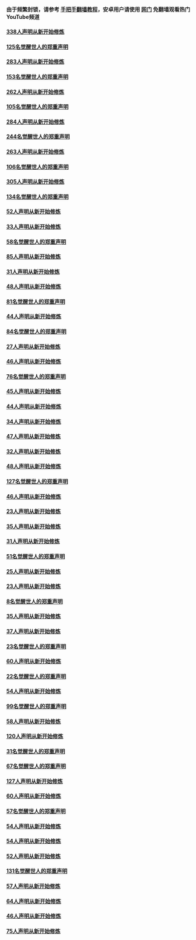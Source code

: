 #### 由于频繁封锁，请参考 [手把手翻墙教程](https://github.com/gfw-breaker/guides/wiki/)，安卓用户请使用 [网门](https://github.com/gfw-breaker/nogfw/blob/master/dl.md?t=04220701) 免翻墙观看热门YouTube频道 

#### [338人声明从新开始修炼](../pages/91/423540.md?t=04220701) 

#### [125名觉醒世人的郑重声明](../pages/91/423539.md?t=04220701) 

#### [283人声明从新开始修炼](../pages/91/423296.md?t=04220701) 

#### [153名觉醒世人的郑重声明](../pages/91/423295.md?t=04220701) 

#### [262人声明从新开始修炼](../pages/91/423004.md?t=04220701) 

#### [105名觉醒世人的郑重声明](../pages/91/423003.md?t=04220701) 

#### [284人声明从新开始修炼](../pages/91/422707.md?t=04220701) 

#### [244名觉醒世人的郑重声明](../pages/91/422706.md?t=04220701) 

#### [263人声明从新开始修炼](../pages/91/422553.md?t=04220701) 

#### [106名觉醒世人的郑重声明](../pages/91/422552.md?t=04220701) 

#### [305人声明从新开始修炼](../pages/91/422153.md?t=04220701) 

#### [134名觉醒世人的郑重声明](../pages/91/422152.md?t=04220701) 

#### [52人声明从新开始修炼](../pages/91/421846.md?t=04220701) 

#### [33人声明从新开始修炼](../pages/91/421804.md?t=04220701) 

#### [58名觉醒世人的郑重声明](../pages/91/421845.md?t=04220701) 

#### [85人声明从新开始修炼](../pages/91/421769.md?t=04220701) 

#### [31人声明从新开始修炼](../pages/91/421763.md?t=04220701) 

#### [48人声明从新开始修炼](../pages/91/421605.md?t=04220701) 

#### [81名觉醒世人的郑重声明](../pages/91/421656.md?t=04220701) 

#### [44人声明从新开始修炼](../pages/91/421544.md?t=04220701) 

#### [84名觉醒世人的郑重声明](../pages/91/421543.md?t=04220701) 

#### [27人声明从新开始修炼](../pages/91/421465.md?t=04220701) 

#### [46人声明从新开始修炼](../pages/91/421454.md?t=04220701) 

#### [76名觉醒世人的郑重声明](../pages/91/421453.md?t=04220701) 

#### [45人声明从新开始修炼](../pages/91/421452.md?t=04220701) 

#### [44人声明从新开始修炼](../pages/91/421422.md?t=04220701) 

#### [34人声明从新开始修炼](../pages/91/421322.md?t=04220701) 

#### [47人声明从新开始修炼](../pages/91/421264.md?t=04220701) 

#### [32人声明从新开始修炼](../pages/91/421225.md?t=04220701) 

#### [48人声明从新开始修炼](../pages/91/421202.md?t=04220701) 

#### [127名觉醒世人的郑重声明](../pages/91/421224.md?t=04220701) 

#### [46人声明从新开始修炼](../pages/91/421203.md?t=04220701) 

#### [23人声明从新开始修炼](../pages/91/421138.md?t=04220701) 

#### [35人声明从新开始修炼](../pages/91/421122.md?t=04220701) 

#### [31人声明从新开始修炼](../pages/91/421081.md?t=04220701) 

#### [51名觉醒世人的郑重声明](../pages/91/421080.md?t=04220701) 

#### [25人声明从新开始修炼](../pages/91/421020.md?t=04220701) 

#### [23人声明从新开始修炼](../pages/91/420884.md?t=04220701) 

#### [8名觉醒世人的郑重声明](../pages/91/420883.md?t=04220701) 

#### [35人声明从新开始修炼](../pages/91/420809.md?t=04220701) 

#### [37人声明从新开始修炼](../pages/91/420766.md?t=04220701) 

#### [23名觉醒世人的郑重声明](../pages/91/420765.md?t=04220701) 

#### [60人声明从新开始修炼](../pages/91/420727.md?t=04220701) 

#### [22名觉醒世人的郑重声明](../pages/91/420726.md?t=04220701) 

#### [54人声明从新开始修炼](../pages/91/420529.md?t=04220701) 

#### [99名觉醒世人的郑重声明](../pages/91/420528.md?t=04220701) 

#### [58人声明从新开始修炼](../pages/91/420198.md?t=04220701) 

#### [120人声明从新开始修炼](../pages/91/420141.md?t=04220701) 

#### [31名觉醒世人的郑重声明](../pages/91/420197.md?t=04220701) 

#### [67名觉醒世人的郑重声明](../pages/91/420140.md?t=04220701) 

#### [127人声明从新开始修炼](../pages/91/420082.md?t=04220701) 

#### [60人声明从新开始修炼](../pages/91/420081.md?t=04220701) 

#### [57名觉醒世人的郑重声明](../pages/91/420080.md?t=04220701) 

#### [54人声明从新开始修炼](../pages/91/419533.md?t=04220701) 

#### [54人声明从新开始修炼](../pages/91/419532.md?t=04220701) 

#### [52人声明从新开始修炼](../pages/91/419531.md?t=04220701) 

#### [131名觉醒世人的郑重声明](../pages/91/419530.md?t=04220701) 

#### [57人声明从新开始修炼](../pages/91/419430.md?t=04220701) 

#### [64人声明从新开始修炼](../pages/91/419429.md?t=04220701) 

#### [46人声明从新开始修炼](../pages/91/419428.md?t=04220701) 

#### [75人声明从新开始修炼](../pages/91/419427.md?t=04220701) 

